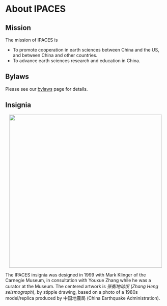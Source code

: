 # About IPACES

## Mission

The mission of IPACES is
- To promote cooperation in earth sciences between China and the US, and
  between China and other countries.
- To advance earth sciences research and education in China.

## Bylaws

Please see our [bylaws](./bylaws/) page for details.

## Insignia

<a style="display: block; text-align: center;" href="/images/logo-dark.png">
<img src="/images/logo-dark.png" style="width: 480px; max-width: 100%;" />
</a>

The IPACES insignia was designed in 1999 with Mark Klinger of the Carnegie
Museum, in consultation with Youxue Zhang while he was a curator at the Museum.
The centered artwork is *张衡地动仪* (*Zhang Heng seismograph*), by stipple
drawing, based on a photo of a 1980s model/replica produced by 中国地震局
(China Earthquake Administration).

